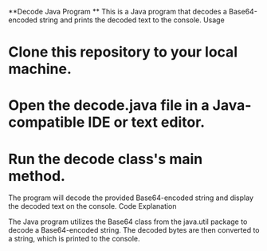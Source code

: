 **Decode Java Program
**
This is a Java program that decodes a Base64-encoded string and prints the decoded text to the console.
Usage

  # Clone this repository to your local machine.
  # Open the decode.java file in a Java-compatible IDE or text editor.
  # Run the decode class's main method.

The program will decode the provided Base64-encoded string and display the decoded text on the console.
Code Explanation

The Java program utilizes the Base64 class from the java.util package to decode a Base64-encoded string. The decoded bytes are then converted to a string, which is printed to the console.
